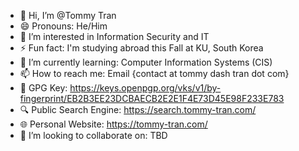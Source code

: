 - 👋 Hi, I’m @Tommy Tran
- 😄 Pronouns: He/Him
- 👀 I’m interested in Information Security and IT
- ⚡ Fun fact: I'm studying abroad this Fall at KU, South Korea
- 🌱 I’m currently learning: Computer Information Systems (CIS)
- 📫 How to reach me: Email {contact at tommy dash tran dot com}
- 🔑 GPG Key: https://keys.openpgp.org/vks/v1/by-fingerprint/EB2B3EE23DCBAECB2E2E1F4E73D45E98F233E783
- 🔍 Public Search Engine: https://search.tommy-tran.com/
- 🌐 Personal Website: https://tommy-tran.com/
- 💞️ I’m looking to collaborate on: TBD


<!---
TommyQTran/TommyQTran is a ✨ special ✨ repository because its `README.md` (this file) appears on your GitHub profile.
You can click the Preview link to take a look at your changes.
--->
